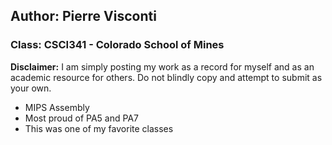 ## Author: Pierre Visconti
### Class: CSCI341 - Colorado School of Mines

**Disclaimer:** I am simply posting my work as a record for myself and as an academic resource for others. Do not blindly copy and attempt to submit as your own. 


- MIPS Assembly  
- Most proud of PA5 and PA7
- This was one of my favorite classes
